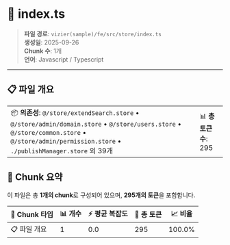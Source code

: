 # 📄 index.ts

> **파일 경로**: `vizier(sample)/fe/src/store/index.ts`  
> **생성일**: 2025-09-26  
> **Chunk 수**: 1개  
> **언어**: Javascript / Typescript
---


## 📋 파일 개요

| | |
|--|--|
| 📦 **의존성**: `@/store/extendSearch.store` • `@/store/admin/domain.store` • `@/store/users.store` • `@/store/common.store` • `@/store/admin/permission.store` • `./publishManager.store` 외 39개 | 📊 **총 토큰 수**: 295 |






## 🧩 Chunk 요약

이 파일은 총 **1개의 chunk**로 구성되어 있으며, **295개의 토큰**을 포함합니다.

| 🧩 Chunk 타입 | 📊 개수 | ⚡ 평균 복잡도 | 📝 총 토큰 | 📈 비율 |
|---------------|--------|-------------|----------|--------|
| 📋 파일 개요 | 1 | 0.0 | 295 | 100.0% |

